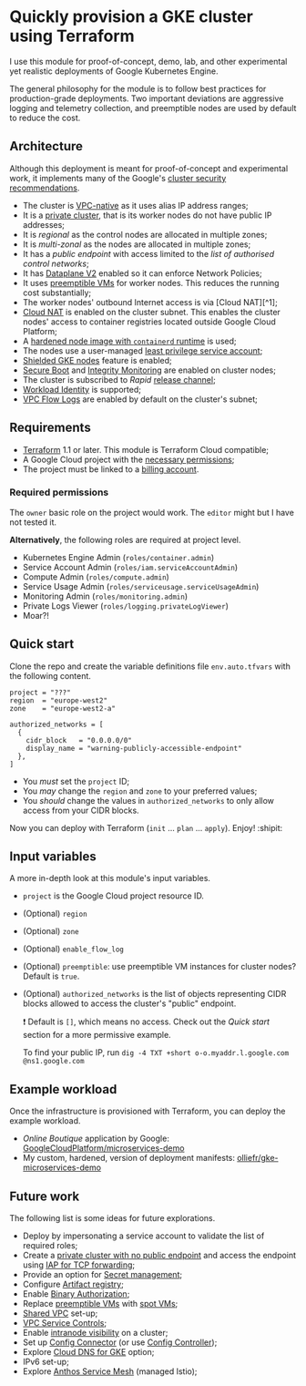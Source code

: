 # Quickly provision a GKE cluster using Terraform

I use this module for proof-of-concept, demo, lab, and other experimental yet realistic deployments of Google Kubernetes Engine.

The general philosophy for the module is to follow best practices for production-grade deployments. Two important deviations are aggressive logging and telemetry collection, and preemptible nodes are used by default to reduce the cost.

## Architecture

Although this deployment is meant for proof-of-concept and experimental work, it implements many of the Google's [cluster security recommendations](https://cloud.google.com/kubernetes-engine/docs/how-to/hardening-your-cluster).

* The cluster is [VPC-native](https://cloud.google.com/kubernetes-engine/docs/concepts/alias-ips) as it uses alias IP address ranges;
* It is a [private cluster], that is its worker nodes do not have public IP addresses;
* It is _regional_ as the control nodes are allocated in multiple zones;
* It is _multi-zonal_ as the nodes are allocated in multiple zones;
* It has a _public endpoint_ with access limited to the _list of authorised control networks_;
* It has [Dataplane V2](https://cloud.google.com/blog/products/containers-kubernetes/bringing-ebpf-and-cilium-to-google-kubernetes-engine) enabled so it can enforce Network Policies;
* It uses [preemptible VMs] for worker nodes. This reduces the running cost substantially;
* The worker nodes' outbound Internet access is via [Cloud NAT][^1];
* [Cloud NAT] is enabled on the cluster subnet. This enables the cluster nodes' access to container registries located outside Google Cloud Platform; 
* A [hardened node image with `containerd` runtime](https://cloud.google.com/kubernetes-engine/docs/concepts/using-containerd) is used;
* The nodes use a user-managed [least privilege service account];
* [Shielded GKE nodes] feature is enabled;
* [Secure Boot] and [Integrity Monitoring] are enabled on cluster nodes;
* The cluster is subscribed to _Rapid_ [release channel];
* [Workload Identity] is supported;
* [VPC Flow Logs] are enabled by default on the cluster's subnet;

[least privilege service account]: https://cloud.google.com/kubernetes-engine/docs/how-to/hardening-your-cluster#use_least_privilege_sa
[Cloud NAT]: https://cloud.google.com/nat/docs/overview
[private cluster]: https://cloud.google.com/kubernetes-engine/docs/concepts/private-cluster-concept
[Shielded GKE nodes]: https://cloud.google.com/kubernetes-engine/docs/how-to/shielded-gke-nodes
[release channel]:  https://cloud.google.com/kubernetes-engine/docs/concepts/release-channels
[Secure Boot]: https://cloud.google.com/compute/shielded-vm/docs/shielded-vm#secure-boot
[Integrity Monitoring]: https://cloud.google.com/compute/shielded-vm/docs/shielded-vm#integrity-monitoring
[Workload Identity]: https://cloud.google.com/kubernetes-engine/docs/concepts/workload-identity
[VPC Flow Logs]: https://cloud.google.com/vpc/docs/flow-logs

## Requirements

* [Terraform](https://www.terraform.io/) 1.1 or later. This module is Terraform Cloud compatible;
* A Google Cloud project with the [necessary permissions](#required-permissions);
* The project must be linked to a [billing account].

[billing account]: https://cloud.google.com/billing/docs/concepts#billing_account

### Required permissions

The `owner` basic role on the project would work. The `editor` might but I have not tested it. 

**Alternatively**, the following roles are required at project level.

* Kubernetes Engine Admin (`roles/container.admin`)
* Service Account Admin (`roles/iam.serviceAccountAdmin`)
* Compute Admin (`roles/compute.admin`)
* Service Usage Admin (`roles/serviceusage.serviceUsageAdmin`)
* Monitoring Admin (`roles/monitoring.admin`)
* Private Logs Viewer (`roles/logging.privateLogViewer`)
* Moar?!

## Quick start

Clone the repo and create the variable definitions file `env.auto.tfvars` with the following content.

```hcl
project = "???"
region  = "europe-west2"
zone    = "europe-west2-a"

authorized_networks = [
  {
    cidr_block   = "0.0.0.0/0"
    display_name = "warning-publicly-accessible-endpoint"
  },
]
```

* You _must_ set the `project` ID;
* You _may_ change the `region` and `zone` to your preferred values;
* You _should_ change the values in `authorized_networks` to only allow access from your CIDR blocks.

Now you can deploy with Terraform (`init` ... `plan` ... `apply`). Enjoy! :shipit:

## Input variables

A more in-depth look at this module's input variables.

* `project` is the Google Cloud project resource ID.
* (Optional) `region`
* (Optional) `zone`
* (Optional) `enable_flow_log`
* (Optional) `preemptible`: use preemptible VM instances for cluster nodes? Default is `true`.
* (Optional) `authorized_networks` is the list of objects representing CIDR blocks allowed to access the cluster's "public" endpoint.
   
   ❗ Default is `[]`, which means no access. Check out the _Quick start_ section for a more permissive example. 

   To find your public IP, run `dig -4 TXT +short o-o.myaddr.l.google.com @ns1.google.com`

## Example workload

Once the infrastructure is provisioned with Terraform, you can deploy the example workload.

* _Online Boutique_ application by Google: [GoogleCloudPlatform/microservices-demo]
* My custom, hardened, version of deployment manifests: [olliefr/gke-microservices-demo]

[GoogleCloudPlatform/microservices-demo]: https://github.com/GoogleCloudPlatform/microservices-demo
[olliefr/gke-microservices-demo]: https://github.com/olliefr/gke-microservices-demo

## Future work

The following list is some ideas for future explorations.

* Deploy by impersonating a service account to validate the list of required roles;
* Create a [private cluster with no public endpoint][pcwnpe] and access the endpoint using [IAP for TCP forwarding];
* Provide an option for [Secret management];
* Configure [Artifact registry];
* Enable [Binary Authorization];
* Replace [preemptible VMs] with [spot VMs];
* [Shared VPC] set-up;
* [VPC Service Controls];
* Enable [intranode visibility] on a cluster;
* Set up [Config Connector] (or use [Config Controller]);
* Explore [Cloud DNS for GKE] option;
* IPv6 set-up;
* Explore [Anthos Service Mesh] (managed Istio);

[pcwnpe]: https://cloud.google.com/kubernetes-engine/docs/how-to/private-clusters#private_cp
[IAP for TCP forwarding]: https://cloud.google.com/iap/docs/using-tcp-forwarding
[Secret management]: https://cloud.google.com/kubernetes-engine/docs/how-to/hardening-your-cluster#secret_management
[Artifact registry]: https://cloud.google.com/artifact-registry/docs/overview
[Binary authorization]: https://cloud.google.com/binary-authorization/docs
[preemptible VMs]: https://cloud.google.com/compute/docs/instances/preemptible
[spot VMs]: https://cloud.google.com/compute/docs/instances/spot
[Cloud DNS for GKE]: https://cloud.google.com/kubernetes-engine/docs/how-to/cloud-dns
[Shared VPC]: https://cloud.google.com/vpc/docs/shared-vpc
[VPC Service Controls]: https://cloud.google.com/vpc-service-controls/docs/overview
[intranode visibility]: https://cloud.google.com/kubernetes-engine/docs/how-to/intranode-visibility
[Config Connector]: https://cloud.google.com/config-connector/docs/overview
[Config Controller]: https://cloud.google.com/anthos-config-management/docs/concepts/config-controller-overview
[Anthos Service Mesh]: https://cloud.google.com/service-mesh/docs/overview